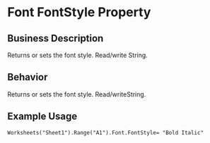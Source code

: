 # Font FontStyle Property

## Business Description
Returns or sets the font style. Read/write String.

## Behavior
Returns or sets the font style. Read/writeString.

## Example Usage
```vba
Worksheets("Sheet1").Range("A1").Font.FontStyle= "Bold Italic"
```